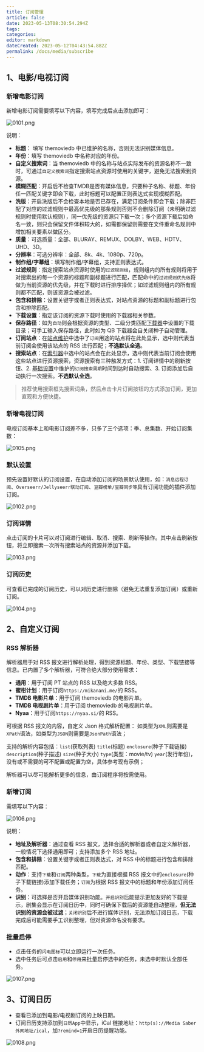 ```yaml
---
title: 订阅管理
article: false
date: 2023-05-13T08:30:54.294Z
tags:
categories: 
editor: markdown
dateCreated: 2023-05-12T04:43:54.882Z
permalink: /docs/media/subscribe
---
```

## 1、电影/电视订阅

### 新增电影订阅

新增电影订阅需要填写以下内容，填写完成后点击添加即可：

![0101.png](./images/0101.png)

说明：
- **标题**： 填写 themoviedb 中已维护的名称，否则无法识别媒体信息。
- **年份**：填写 themoviedb 中名称对应的年份。
- **自定义搜索词**：当 themoviedb 中的名称与站点实际发布的资源名称不一致时，可通过`自定义搜索词`指定搜索站点资源时使用的关键字，避免无法搜索到资源。
- **模糊匹配**：开启后不检查TMDB是否有媒体信息，只要种子名称、标题、年份任一匹配关键字即会下载，此时标题可以配置正则表达式实现模糊匹配。
- **洗版**：开启洗版后不会检查本地是否已存在，满足订阅条件即会下载；除非匹配了对应的过滤规则中最高优先级的那条规则否则不会删除订阅（未明确过滤规则时使用默认规则），同一优先级的资源只下载一次；多个资源下载后如命名一致，则只会保留文件体积较大的，如需都保留则需要在文件重命名规则中增加相关要素以做区分。
- **质量**：可选质量：全部、BLURAY、REMUX、DOLBY、WEB、HDTV、UHD、3D。
- **分辨率**：可选分辨率：全部、8k、4k、1080p、720p。
- **制作组/字幕组**：填写制作组/字幕组，支持正则表达式。
- **过滤规则**：指定搜索站点资源时使用的`过滤规则组`，规则组内的所有规则将用于对搜索出的每一个资源的标题和副标题进行匹配，匹配命中的`过滤规则优先级`将做为当前资源的优先级，并在下载时进行排序择优；如过滤规则组内的所有规则都不匹配，则该资源会被过滤。
- **包含和排除**：设置关键字或者正则表达式，对站点资源的标题和副标题进行包含和排除匹配。
- **下载设置**：指定该订阅的资源下载时使用的下载器相关参数。
- **保存路径**：如为`自动`则会根据资源的类型、二级分类匹配[下载器](/docs/media/download/#_4、下载器设置)中设置的下载目录；可手工输入保存路径，此时如为 QB 下载器会自关闭种子自动管理。
- **订阅站点**：在[站点维护](/docs/sites/site/)中选中了`订阅`用途的站点将在此处显示，选中则代表当前订阅会使用该站点的 RSS 进行匹配；**不选默认全选**。
- **搜索站点**：在[索引器](/docs/setting/indexer/)中选中的站点会在此处显示，选中则代表当前订阅会使用这些站点进行资源搜索，资源搜索有三种触发方式：1. 订阅详情中的刷新按钮、2. [基础设置](/docs/setting/base/#订阅搜索周期)中维护的`订阅搜索周期`时间到达时自动搜索、3. 订阅添加后自动执行一次搜索。**不选默认全选**。

> 推荐使用搜索框先搜索词条，然后点击卡片订阅按钮的方式添加订阅，更加直观和方便快捷。

### 新增电视订阅

电视订阅基本上和电影订阅差不多，只多了三个选项：季、总集数、开始订阅集数：

![0105.png](./images/0105.png)


### 默认设置

预先设置好默认的订阅设置，在自动添加订阅的场景默认使用，如：`消息远程订阅`、`Overseerr/Jellyseerr联动订阅`、`豆瓣榜单/豆瓣同步等`具有订阅功能的插件添加订阅。

![0102.png](./images/0102.png)


### 订阅详情

点击订阅的卡片可以对订阅进行编辑、取消、搜索、刷新等操作。其中点击刷新按钮，将立即搜索一次所有搜索站点的资源并添加下载。

![0103.png](./images/0103.png)


### 订阅历史

可查看已完成的订阅历史，可以对历史进行删除（避免无法重复添加订阅）或重新订阅。

![0104.png](./images/0104.png)


## 2、自定义订阅

### RSS 解析器

解析器用于对 RSS 报文进行解析处理，得到资源标题、年份、类型、下载链接等信息。已内置了多个解析器，可符合绝大部分使用需求：
- **通用**：用于订阅 PT 站点的 RSS 以及绝大多数 RSS。
- **蜜柑计划**：用于订阅`https://mikanani.me/`的 RSS。
-  **TMDB 电影片单**：用于订阅 themoviedb 的电影片单。
-  **TMDB 电视剧片单**：用于订阅 themoviedb 的电视剧片单。
-  **Nyaa**：用于订阅`https://nyaa.si/`的 RSS。

可根据 RSS 报文的内容，自定义 Json 格式解析配置： 如类型为`XML`则需要是`XPath`语法，如类型为`JSON`则需要是`JsonPath`语法；

支持的解析内容包括：`list`(获取列表) `title`(标题) `enclosure`(种子下载链接) `description`(种子描述) `size`(种子大小) `type`(类型：movie/tv) `year`(发行年份)，没有或不需要的可不配置或配置为空，具体参考现有示例；

解析器可以尽可能解析更多的信息，由订阅程序将按需使用。

### 新增订阅

需填写以下内容：

![0106.png](./images/0106.png)

说明：
- **地址及解析器**：通过查看 RSS 报文，选择合适的解析器或者自定义解析器，一般情况下选择通用即可；支持添加多个 RSS 地址。
- **包含和排除**：设置关键字或者正则表达式，对 RSS 中的标题进行包含和排除匹配。
- **动作**：支持`下载`和`订阅`两种类型，`下载`为直接根据 RSS 报文中的`enclosure`(种子下载链接)添加下载任务；`订阅`为根据 RSS 报文中的标题和年份添加订阅任务。
- **识别**：可选择是否开启媒体识别功能。`开启识别`后能提示更加友好的下载提示，剧集会显示在订阅日历中，同时可确保下载后的资源能自动整理，**但无法识别的资源会被过滤**；`关闭识别`后不进行媒体识别，无法添加订阅日志，下载完成后可能需要手工识别整理，但对资源命名没有要求。

### 批量启停

- 点击任务的`闪电图标`可以立即运行一次任务。
- 选中任务后可点击`启用`和`停用`来批量启停选中的任务，未选中时默认全部任务。

![0107.png](./images/0107.png)

## 3、订阅日历

- 查看已添加到电影/电视剧订阅的上映日期。
- 订阅日历支持添加到`日历App`中显示，iCal 链接地址：`http(s)://Media Saber外网地址/ical`，加`?remind=1`开启日历提醒功能。

![0108.png](./images/0108.png)